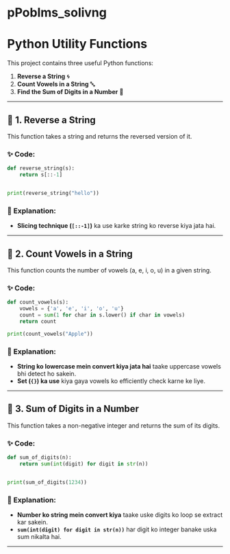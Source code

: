 ﻿# pPoblms_solivng
# Python Utility Functions

This project contains three useful Python functions:

1. **Reverse a String** 🌀
2. **Count Vowels in a String** 🔤
3. **Find the Sum of Digits in a Number** 🔢

---

## 🔄 1. Reverse a String
This function takes a string and returns the reversed version of it.

### ✨ Code:
```python
def reverse_string(s):
    return s[::-1]  


print(reverse_string("hello"))  
```
### 📌 Explanation:
- **Slicing technique (`[::-1]`)** ka use karke string ko reverse kiya jata hai.

---

## 🔢 2. Count Vowels in a String
This function counts the number of vowels (a, e, i, o, u) in a given string.

### ✨ Code:
```python
def count_vowels(s):
    vowels = {'a', 'e', 'i', 'o', 'u'}  
    count = sum(1 for char in s.lower() if char in vowels) 
    return count

print(count_vowels("Apple"))  
```
### 📌 Explanation:
- **String ko lowercase mein convert kiya jata hai** taake uppercase vowels bhi detect ho sakein.
- **Set (`{}`) ka use** kiya gaya vowels ko efficiently check karne ke liye.

---

## 🔢 3. Sum of Digits in a Number
This function takes a non-negative integer and returns the sum of its digits.

### ✨ Code:
```python
def sum_of_digits(n):
    return sum(int(digit) for digit in str(n))  


print(sum_of_digits(1234)) 
```
### 📌 Explanation:
- **Number ko string mein convert kiya** taake uske digits ko loop se extract kar sakein.
- **`sum(int(digit) for digit in str(n))`** har digit ko integer banake uska sum nikalta hai.

---








